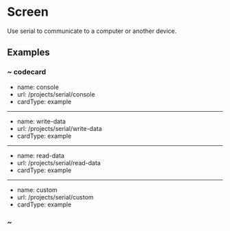 # Screen

Use serial to communicate to a computer or another device.

## Examples

### ~ codecard

* name: console
* url: /projects/serial/console
* cardType: example


---

* name: write-data
* url: /projects/serial/write-data
* cardType: example


---

* name: read-data
* url: /projects/serial/read-data
* cardType: example


---

* name: custom
* url: /projects/serial/custom
* cardType: example


### ~
